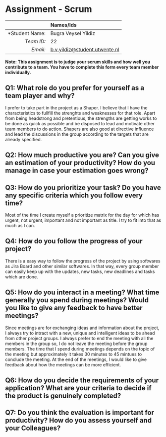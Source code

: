 # Assignment - Scrum

|                 | **Names/Ids**  |
|----------------:|:---------------|
| *Student Name:  |   Bugra Veysel Yildiz             |
| *Team ID:*      |   22|
| *Email:*        |     b.v.yildiz@student.utwente.nl           |                      


**Note: This assignment is to judge your scrum skills and how well you contribute to a team. You have to complete this form every team member individually.** 

## Q1: What role do you prefer for yourself as a team player and why?
I prefer to take part in the project as a Shaper. I believe that I have the characteristics to fullfill the strenghts and weaknesses for that role.
Apart from being headstrong and pretentious, the strengths are getting works to be done as quick as possible and be disposed to lead and motivate other
team members to do action. Shapers are also good at directive influence and lead the discussions in the group according to the targets that are already specified.

## Q2: How much productive you are? Can you give an estimation of your productivity? How do you manage in case your estimation goes wrong?


## Q3: How do you prioritize your task? Do you have any specific criteria which you follow every time?
Most of the time I create myself a prioritize matrix for the day for which has urgent, not urgent, important and not important as title.
I try to fit into that as much as I can.

## Q4: How do you follow the progress of your project?
There is a easy way to follow the progress of the project by using softwares as Jira Board and other similar softwares. In that way, every group member
can easily keep up with the updates, new tasks, new deadlines and tasks which are done.

## Q5: How do you interact in a meeting? What time generally you spend during meetings? Would you like to give any feedback to have better meetings?
Since meetings are for exchanging ideas and information about the project, I always try to intract with a new, unique and intelligent
ideas to be ahead from other project groups. I always prefer to end the meeting with all the members in the group so, I do not leave the meeting before the group members.
The time that I spend during meetings depends on the topic of the meeting but approximately it takes 30 minutes to 45 mintues to conclude the meeting.
At the end of the meetings, I would like to give feedback about how the meetings can be more efficient.

## Q6: How do you decide the requirements of your application? What are your criteria to decide if the product is genuinely completed?

## Q7: Do you think the evaluation is important for productivity? How do you assess yourself and your Colleagues? 